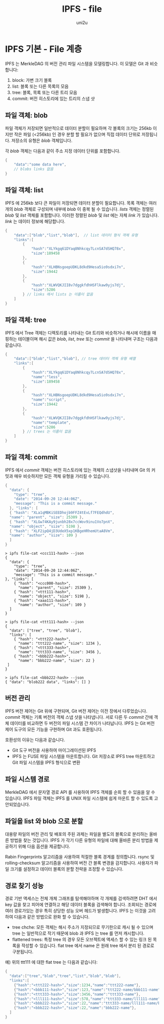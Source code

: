 ﻿---
layout: post
title: "IPFS - file"
categories:
  - IPFS_Review
tags:
  - IPFS_file
lang: ko
author: "uni2u"
meta: "Springfield"
---

# IPFS 기본 - File 계층

IPFS 는 MerkleDAG 의 버전 관리 파일 시스템을 모델링합니다. 이 모델은 Git 과 비슷합니다:

1. block: 가변 크기 블록
2. list: 블록 또는 다른 목록의 모음
3. tree: 블록, 목록 또는 다른 트리 모음
4. commit: 버전 히스토리에 있는 트리의 스냅 샷

## 파일 객체: blob

파일 객체가 저장되면 일반적으로 데이터 분할이 필요하며 각 블록의 크기는 256kb 이지만 작은 파일 (<256kb) 인 경우 분할 할 필요가 없으며 직접 데이터 단위로 저장됩니다. 저장소의 유형은 _blob_ 객체입니다. 

각 _blob_ 객체는 다음과 같이 주소 지정 데이터 단위를 포함합니다.

```go
{
    "data":"some data here", 
    // blobs links 없음
}
```

## 파일 객체: list

IPFS 에 256kb 보다 큰 파일이 저장되면 데이터 분할이 필요합니다. 목록 객체는 여러 개의 _blob_ 객체로 구성되며 내부에 _blob_ 이 중복 될 수 있습니다. _lists_ 객체는 정렬된 _blob_ 및 _list_ 객체를 포함합니다. 이러한 정렬된 _blob_ 및 _list_ 에는 자체 _link_ 가 있습니다. _link_ 는 데이터 정보에 해당합니다.

```go
{
    "data":["blob","list","blob"],  // list 데이터 형식 객체 유형
    "links":[
        {
            "hash":"XLYkgq61DYaq8Nhkcqy7LcnSA7dSHQ78x",
            "size":189458
        },
        {
            "hash":"XLHBNsgoepUDKL8dkd9Hesa5io9sdxi7n",
            "size":19442
        },
        {
            "hash":"XLWVQKJII8v7dggkfdhHSFlkaw9yjs7dj",
            "size":5286
        } // links 에서 lists 는 이름이 없음
    ]
}
```

## 파일 객체: tree

IPFS 에서 Tree 객체는 디렉토리를 나타내는 Git 트리와 비슷하거나 해시에 이름을 매핑하는 테이블이며 해시 값은 _blob_, _list_, _tree_ 또는 _commit_ 을 나타내며 구조는 다음과 같습니다.

```go
{
    "data":["blob","list","blob"], // tree 데이터 객체 유형 배열
    "links":[
        {
            "hash":"XLYkgq61DYaq8Nhkcqy7LcnSA7dSHQ78x",
            "name":"less",
            "size":189458
        },
        {
            "hash":"XLHBNsgoepUDKL8dkd9Hesa5io9sdxi7n",
            "name":"script",
            "size":19442
        },
        {
            "hash":"XLWVQKJII8v7dggkfdhHSFlkaw9yjs7dj",
            "name":"template",
            "size":5286
        } // trees 는 이름이 없음
    ]
}
```

## 파일 객체: commit

IPFS 에서 _commit_ 객체는 버전 히스토리에 있는 객체의 스냅샷을 나타내며 Git 의 커밋과 매우 비슷하지만 모든 객체 유형을 가리킬 수 있습니다.

```go
{
  "data": {
    "type": "tree",
    "date": "2014-09-20 12:44:06Z",
    "message": "This is a commit message."
  }, "links": [
  { "hash": "XLa1qMBKiSEEDhojb9FFZ4tEvLf7FEQdhdU",
  "name": "parent", "size": 25309 },
  { "hash": "XLGw74KAy9junbh28x7ccWov9inu1Vo7pnX",
  "name": "object", "size": 5198 },
  { "hash": "XLF2ipQ4jD3UdeX5xp1KBgeHRhemUtaA8Vm",
  "name": "author", "size": 109 }
  ]
}
```
```
> ipfs file-cat <ccc111-hash> --json
{
  "data": {
    "type": "tree",
    "date": "2014-09-20 12:44:06Z",
    "message": "This is a commit message."
}, "links": [
    { "hash": "<ccc000-hash>",
      "name": "parent", "size": 25309 },
    { "hash": "<ttt111-hash>",
      "name": "object", "size": 5198 },
    { "hash": "<aaa111-hash>",
      "name": "author", "size": 109 }
  ]
}

> ipfs file-cat <ttt111-hash> --json
{
  "data": ["tree", "tree", "blob"],
  "links": [
    { "hash": "<ttt222-hash>",
      "name": "ttt222-name", "size": 1234 },
    { "hash": "<ttt333-hash>",
      "name": "ttt333-name", "size": 3456 },
    { "hash": "<bbb222-hash>",
      "name": "bbb222-name", "size": 22 }
 ] 
}

> ipfs file-cat <bbb222-hash> --json
{ "data": "blob222 data", "links": [] }
```

## 버전 관리

IPFS 버전 제어는 Git 위에 구현되며, Git 버전 제어는 이전 장에서 다루었습니다. _commit_ 객체는 기록 버전의 객체 스냅 샷을 나타냅니다. 서로 다른 두 _commit_ 간에 객체 데이터를 비교하면 두 버전의 파일 시스템 간 차이가 나타납니다. IPFS 는 Git 버전 제어 도구의 모든 기능을 구현하며 Git 과도 호환됩니다.

호환성의 이유는 다음과 같습니다.

- Git 도구 버전을 사용하여 마이그레이션된 IPFS
- IPFS 는 FUSE 파일 시스템을 마운트합니다. Git 저장소로 IPFS tree 마운트하고 Git 파일 시스템을 IPFS 형식으로 변환

## 파일 시스템 경로

MerkleDAG 에서 문자열 경로 API 를 사용하여 IPFS 객체를 순회 할 수 있음을 알 수 있습니다. IPFS 파일 객체는 IPFS 를 UNIX 파일 시스템에 쉽게 마운트 할 수 있도록 고안되었습니다.

## 파일을 list 와 blob 으로 분할

대용량 파일의 버전 관리 및 배포의 주된 과제는 파일을 별도의 블록으로 분리하는 올바른 방법을 찾는 것입니다. IPFS 가 각기 다른 유형의 파일에 대해 올바른 분리 방법을 제공하기 위해 다음 옵션을 제공합니다.

Rabin Fingerprints 알고리즘을 사용하여 적절한 블록 경계를 정의합니다. rsync 및 rolling-checksum 알고리즘을 사용하여 버전 간 블록 변경을 감지합니다. 사용자가 파일 크기를 설정하고 데이터 블록의 분할 전략을 조정할 수 있습니다.

## 경로 찾기 성능

경로 기반 액세스는 전체 개체 그래프를 탐색해야하며 각 개체를 검색하려면 DHT 에서 key 값을 찾고 피어에 연결하고 해당 데이터 블록을 검색해야 합니다. 조회되는 경로에 여러 경로가있는 경우 특히 상당한 성능 오버 헤드가 발생합니다. IPFS 는 이것을 고려하여 다음과 같은 방법으로 완화 할 수 있습니다.

- tree chche: 모든 객체는 해시 주소가 지정되므로 무기한으로 캐시 될 수 있으며 tree 는 일반적으로 작기 때문에 blob 과 IPFS 는 tree 를 먼저 캐시합니다.
- flattened trees: 특정 tree 의 경우 모든 오브젝트에 액세스 할 수 있는 링크 된 목록을 작성할 수 있습니다. flat tree 에서 name 은 원래 tree 에서 분리 된 경로로 구분됩니다.

예) 위의 ttt111 에 대한 flat tree 는 다음과 같습니다:

```go
{
  "data":["tree","blob","tree","list","blob","blob"],
  "links":[
    {"hash":"<ttt222-hash>","size":1234,"name":"ttt222-name"},
    {"hash":"<bbb111-hash>","size":123,"name":"ttt222-name/bbb111-name"},
    {"hash":"<ttt333-hash>","size":3456,"name":"ttt333-name"},
    {"hash":"<lll111-hash>","size":578,"name":"ttt333-name/lll111-name"},
    {"hash":"<bbb222-hash>","size":22,"name":"ttt333-name/lll111-name/bbb222-name"},
    {"hash":"<bbb222-hash>","size":22,"name":"bbb222-name"},
  ]
}
```
